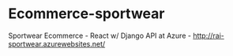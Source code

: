 # Ecommerce-sportwear
Sportwear Ecommerce - React w/ Django
API at Azure - http://rai-sportwear.azurewebsites.net/
